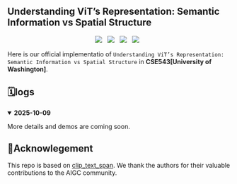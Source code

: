 ## Understanding ViT’s Representation: Semantic Information vs Spatial Structure

<div align="center">
  <a href=><img src='https://img.shields.io/badge/ArXiv-red?logo=arxiv'></a>  &nbsp;
  <!-- <a href='https://gongyeliu.github.io/Flow-GRPO/'><img src='https://img.shields.io/badge/Visualization-green?logo=github'></a> &nbsp; -->
  <a href=""><img src="https://img.shields.io/badge/Code-9E95B7?logo=github"></a> &nbsp; 
  <a href=><img src='https://img.shields.io/badge/Model-blue?logo=huggingface'></a> &nbsp; 
  <a href=><img src='https://img.shields.io/badge/HF-blue?logo=huggingface'></a> &nbsp;
</div>

Here is our official implementatio of `Understanding ViT’s Representation: Semantic Information vs Spatial Structure` in **CSE543[University of Washington]**.

## 🗓️logs
<details open>
<summary><strong>2025-10-09</strong></summary>

More details and demos are coming soon.

</details>

## 🙌Acknowlegement
This repo is based on [clip_text_span](https://github.com/yossigandelsman/clip_text_span). We thank the authors for their valuable contributions to the AIGC community.


